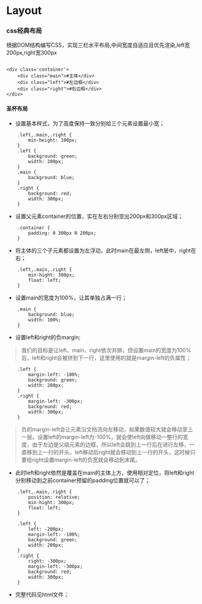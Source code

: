 # Layout
### css经典布局
根据DOM结构编写CSS，实现三栏水平布局,中间宽度自适应且优先渲染,left宽200px,right宽300px
```

<div class='container'>
	<div class="main">#主体</div>
	<div class="left">#左边框</div>
	<div class="right">#右边框</div>
</div>

```
	
#### 圣杯布局
 - 设置基本样式，为了高度保持一致分别给三个元素设置最小宽；
```
	.left,.main,.right {
		min-height: 100px;
	}
	.left {
		background: green;
		width: 200px;	
	}
	.main {
		background: blue;
	}
	.right {
		background: red;
		width: 300px;
	}
```
 - 设置父元素container的位置，实在左右分别空出200px和300px区域；
```
	.container {
		padding: 0 300px 0 200px;
	}

```
 - 将主体的三个子元素都设置为左浮动，此时main在最左侧，left居中，right在右；
```
	.left,.main,.right {
		min-hight: 300px;
		float: left;
	}
```
 - 设置main的宽度为100%，让其单独占满一行；
```
	.main {
		background: blue;
		width: 100%;
	}

```
 - 设置left和right的负margin;
> 我们的目标是让left、main、right依次并排，但设置main的宽度为100%后，left和right会被挤到下一行，这里使用的就是margin-left的负属性；
```
	.left {
		margin-left: -100%;
		background: green;
		width: 200px;
	}
	.right {
		margin-left: -300px;
		background: red;
		width: 300px;
	}
```
> 负的margin-left会让元素沿文档流向左移动，如果数值较大就会移动至上一层。设置left的margin-left为-100%，就会使left向做移动一整行的宽度，由于左边是父级元素的边框，所以left会跳到上一行后在进行左移，一直移到上一行的开头。left移动后right就会移动到上一行的开头，这时候只要给right设置margin-left的负宽就会移动到末尾。

 - 此时left和right依然是覆盖在main的主体上方，使用相对定位，将left和right分别移动到之前container预留的padding位置就可以了；
```
	.left,.main,.right {
		position: relative;
		min-hight: 300px;
		float: left;
	}
	
	.left {
		left: -200px;
		margin-left: -100%;
		background: green;
		width: 200px;
	}
	.right {
		right: -300px;
		margin-left: -300px;
		background: red;
		width: 300px;
	}
```
 - 完整代码见html文件；